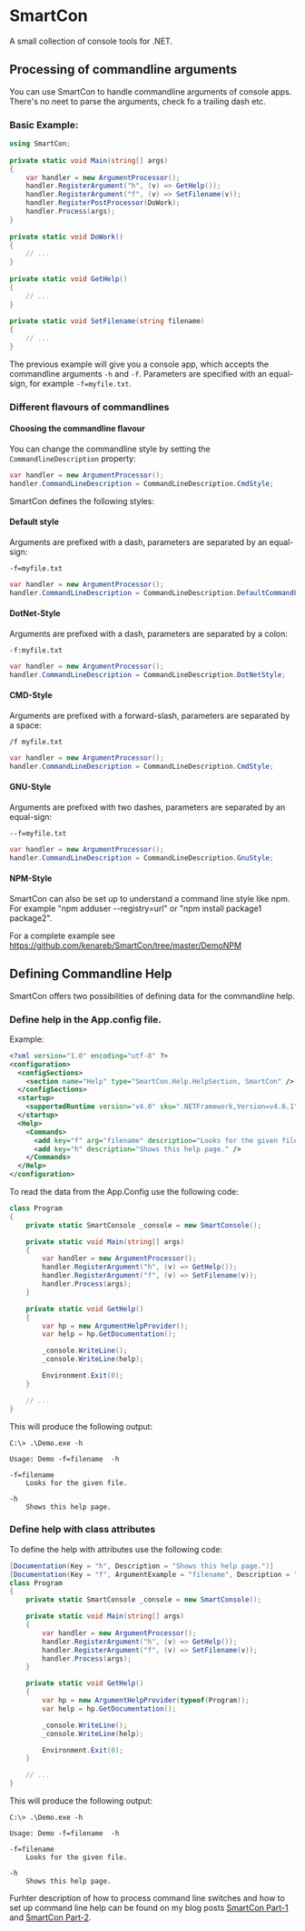 # SmartCon
A small collection of console tools for .NET.

## Processing of commandline arguments 
You can use SmartCon to handle commandline arguments of console apps.
There's no neet to parse the arguments, check fo a trailing dash etc.

### Basic Example:

```C#
using SmartCon;
  
private static void Main(string[] args)
{
    var handler = new ArgumentProcessor();
    handler.RegisterArgument("h", (v) => GetHelp());
    handler.RegisterArgument("f", (v) => SetFilename(v));
    handler.RegisterPostProcessor(DoWork);
    handler.Process(args);
}
  
private static void DoWork()
{
    // ...
}
  
private static void GetHelp()
{ 
    // ...
}
  
private static void SetFilename(string filename)
{
    // ...
}
```

The previous example will give you a console app, which accepts the commandline arguments `-h` and `-f`.
Parameters are specified with an equal-sign, for example `-f=myfile.txt`.

### Different flavours of commandlines

#### Choosing the commandline flavour
You can change the commandline style by setting the `CommandlineDescription` property:

```C#
var handler = new ArgumentProcessor();
handler.CommandLineDescription = CommandLineDescription.CmdStyle;
```

SmartCon defines the following styles:

#### Default style
Arguments are prefixed with a dash, parameters are separated by an equal-sign:
```
-f=myfile.txt
```
```C#
var handler = new ArgumentProcessor();
handler.CommandLineDescription = CommandLineDescription.DefaultCommandLine;
```

#### DotNet-Style
Arguments are prefixed with a dash, parameters are separated by a colon:
```
-f:myfile.txt
```
```C#
var handler = new ArgumentProcessor();
handler.CommandLineDescription = CommandLineDescription.DotNetStyle;
```

#### CMD-Style
Arguments are prefixed with a forward-slash, parameters are separated by a space:
```
/f myfile.txt
```
```C#
var handler = new ArgumentProcessor();
handler.CommandLineDescription = CommandLineDescription.CmdStyle;
```

#### GNU-Style
Arguments are prefixed with two dashes, parameters are separated by an equal-sign:
```
--f=myfile.txt
```
```C#
var handler = new ArgumentProcessor();
handler.CommandLineDescription = CommandLineDescription.GnuStyle;
```


#### NPM-Style
SmartCon can also be set up to understand a command line style like npm. For example "npm adduser --registry=url" or "npm install package1 package2".

For a complete example see https://github.com/kenareb/SmartCon/tree/master/DemoNPM


## Defining Commandline Help

SmartCon offers two possibilities of defining data for the commandline help.

### Define help in the App.config file.

Example:

```XML
<?xml version="1.0" encoding="utf-8" ?>
<configuration>
  <configSections>
    <section name="Help" type="SmartCon.Help.HelpSection, SmartCon" />
  </configSections>
  <startup>
    <supportedRuntime version="v4.0" sku=".NETFramework,Version=v4.6.1" />
  </startup>
  <Help>
    <Commands>
      <add key="f" arg="filename" description="Looks for the given file." />
      <add key="h" description="Shows this help page." />
    </Commands>
  </Help>
</configuration>
```

To read the data from the App.Config use the following code:

```C#
class Program
{
	private static SmartConsole _console = new SmartConsole();

	private static void Main(string[] args)
	{
		var handler = new ArgumentProcessor();
		handler.RegisterArgument("h", (v) => GetHelp());
		handler.RegisterArgument("f", (v) => SetFilename(v));
		handler.Process(args);
	}

	private static void GetHelp()
	{
		var hp = new ArgumentHelpProvider();
		var help = hp.GetDocumentation();

		_console.WriteLine();
		_console.WriteLine(help);

		Environment.Exit(0);
	}

	// ...
}
```

This will produce the following output:

```
C:\> .\Demo.exe -h

Usage: Demo -f=filename  -h

-f=filename
    Looks for the given file.

-h
    Shows this help page.

```



### Define help with class attributes

To define the help with attributes use the following code:

```C#
[Documentation(Key = "h", Description = "Shows this help page.")]
[Documentation(Key = "f", ArgumentExample = "filename", Description = "Looks for the given file.")]
class Program
{
	private static SmartConsole _console = new SmartConsole();

	private static void Main(string[] args)
	{
		var handler = new ArgumentProcessor();
		handler.RegisterArgument("h", (v) => GetHelp());
		handler.RegisterArgument("f", (v) => SetFilename(v));
		handler.Process(args);
	}

	private static void GetHelp()
	{
		var hp = new ArgumentHelpProvider(typeof(Program));
		var help = hp.GetDocumentation();

		_console.WriteLine();
		_console.WriteLine(help);

		Environment.Exit(0);
	}

	// ...
}
```

This will produce the following output:

```
C:\> .\Demo.exe -h

Usage: Demo -f=filename  -h

-f=filename
    Looks for the given file.

-h
    Shows this help page.

```

Furhter description of how to process command line switches and how to set up command line help can be found on my 
blog posts [SmartCon Part-1](https://blog.beranek.de/2023/02/11/smartcon-part-1/) and [SmartCon Part-2](https://blog.beranek.de/2023/04/01/smartcon-part-2/).
